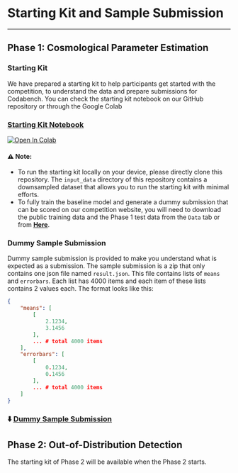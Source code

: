 # Starting Kit and Sample Submission
***


## Phase 1: Cosmological Parameter Estimation
### Starting Kit
We have prepared a starting kit to help participants get started with the competition, to understand the data and prepare submissions for Codabench. You can check the starting kit notebook on our GitHub repository or through the Google Colab
### [<ins>Starting Kit Notebook</ins>](https://github.com/FAIR-Universe/Cosmology_Challenge/blob/master/Phase_1_Startingkit_WL_PSAnalysis.ipynb)  
[![Open In Colab](https://colab.research.google.com/assets/colab-badge.svg)](https://colab.research.google.com/drive/1iySb87VmyCtz6y8Zg367xR6hetD6gKTi?usp=sharing)


#### ⚠️ Note:
- To run the starting kit locally on your device, please directly clone this repository. The `input_data` directory of this repository contains a downsampled dataset that allows you to run the starting kit with minimal efforts.
- To fully train the baseline model and generate a dummy submission that can be scored on our competition website, you will need to download the public training data and the Phase 1 test data from the `Data` tab or from [**<ins>Here</ins>**](https://www.codabench.org/datasets/download/c99c803a-450a-4e51-b5dc-133686258428/).



### Dummy Sample Submission
Dummy sample submission is provided to make you understand what is expected as a submission. The sample submission is a zip that only contains one json file named `result.json`. This file contains lists of `means` and `errorbars`. Each list has 4000 items and each item of these lists contains 2 values each. The format looks like this:

```json
{
    "means": [
        [
            2.1234,
            3.1456
        ],
        ... # total 4000 items
    ],
    "errorbars": [
        [
            0.1234,
            0.1456
        ],
        ... # total 4000 items
    ]
}
```

### ⬇️ [<ins>Dummy Sample Submission</ins>](https://www.codabench.org/datasets/download/65bc826a-a635-4fe5-a20e-89efa8533ad8/)


## Phase 2: Out-of-Distribution Detection
The starting kit of Phase 2 will be available when the Phase 2 starts.
